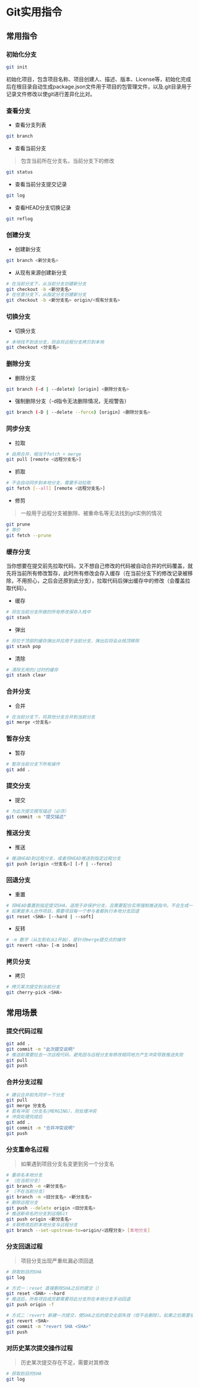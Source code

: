 # Git实用指令

## 常用指令

### 初始化分支

```sh
git init
```
初始化项目，包含项目名称、项目创建人、描述、版本、License等，初始化完成后在根目录自动生成package.json文件用于项目的包管理文件，以及.git目录用于记录文件修改以使git进行差异化比对。

### 查看分支

- 查看分支列表
```sh
git branch
```
- 查看当前分支
> 包含当前所在分支名，当前分支下的修改
```sh
git status
```
- 查看当前分支提交记录
```sh
git log
```
- 查看HEAD分支切换记录
```sh
git reflog
```

### 创建分支

- 创建新分支
```sh
git branch <新分支名>
```
- 从现有来源创建新分支
```sh
# 在当前分支下，从当前分支创建新分支
git checkout -b <新分支名>
# 在任意分支下，从指定分支创建新分支
git checkout -b <新分支名> origin/<现有分支名>
```

### 切换分支

- 切换分支
```sh
# 本地找不到该分支，则会将远程分支拷贝到本地
git checkout <分支名>
```

### 删除分支

- 删除分支
```sh
git branch (-d | --delete) [origin] <删除分支名>
```
- 强制删除分支（-d指令无法删除情况，无视警告）
```sh
git branch (-D | --delete --force) [origin] <删除分支名>
```

### 同步分支

- 拉取
```sh
# 自用合并，相当于fetch + merge
git pull [remote <远程分支名>]
```
- 抓取
```sh
# 不会自动同步到本地分支，需要手动拉取
git fetch [--all] [remote <远程分支名>]
```
- 修剪
> 一般用于远程分支被删除、被重命名等无法找到git实例的情况
```sh
git prune
# 等价
git fetch --prune
```

### 缓存分支

当你想要在提交前先拉取代码，又不想自己修改的代码被自动合并的代码覆盖，就先将当前所有修改暂存，此时所有修改会存入缓存（在当前分支下的修改记录被移除，不用担心，之后会还原到此分支），拉取代码后弹出缓存中的修改（会覆盖拉取代码）。

- 缓存
```sh
# 将在当前分支所做的所有修改保存入栈中
git stash
```
- 弹出
```sh
# 将位于顶部的缓存弹出并应用于当前分支，弹出后将会从栈顶移除
git stash pop
```
- 清除
```sh
# 清除无用的/过时的缓存
git stash clear
```

### 合并分支

- 合并
```sh
# 在当前分支下，将其他分支合并到当前分支
git merge <分支名>
```

### 暂存分支

- 暂存
```sh
# 暂存当前分支下所有操作
git add .
```

### 提交分支

- 提交
```sh
# 为此次提交撰写描述（必须）
git commit -m "提交描述"
```

### 推送分支

- 推送
```sh
# 推送HEAD到远程分支，或者将HEAD推送到指定远程分支
git push [origin <分支名>] [-f | --force]
```

### 回退分支

- 重置
```sh
# 将HEAD重置到指定提交SHA，适用于非保护分支，且需要配合实用强制推送指令。不会生成一次新的提交记录，而是直接将提交回溯到之前某一时刻的提交。
# 如果是多人合作项目，需要项目每一个参与者都执行本地分支回退
git reset <SHA> [--hard | --soft]
```
- 反转
```sh
# -m 数字（从左到右从1开始），是针对merge提交点的操作
git revert <sha> [-m index]
```

### 拷贝分支

- 拷贝
```sh
# 拷贝某次提交到当前分支
git cherry-pick <SHA>
```

## 常用场景

### 提交代码过程

```sh
git add .
git commit -m "此次提交说明"
# 推送前需要拉去一次远程代码，避免因与远程分支有修改相同地方产生冲突导致推送失败
git pull
git push
```

### 合并分支过程

```sh
# 建议合并前先同步一下分支
git pull
git merge 分支名
# 若有冲突（分支名|MERGING），则处理冲突
# 冲突处理完成后
git add .
git commit -m "合并冲突说明"
git push
```

### 分支重命名过程
> 如果遇到项目分支名变更到另一个分支名
```sh
# 重命名本地分支
# （在当前分支）
git branch -m <新分支名>
# （不在当前分支）
git branch -m <旧分支名> <新分支名>
# 删除远程分支
git push --delete origin <旧分支名>
# 推送新命名的分支到远程Git
git push origin <新分支名>
# 关联修改后的本地分支与远程分支
git branch --set-upstream-to=origin/<远程分支> [本地分支]
```

### 分支回退过程
> 项目分支出现严重纰漏必须回退
```sh
# 获取到目的SHA
git log

# 方式一：reset 直接删除SHA之后的提交（）
git reset <SHA> --hard
# 推送后，所有项目成员都需要将此分支所在本地分支手动回退
git push origin -f

# 方式二：revert 新建一次提交，使SHA之后的提交全部失效（但不会删除）。如果之后需要使此次revert操作失效（即将失效部分状态反转为生效），可将revert的SHA再次执行反转操作。
git revert <SHA>
git commit -m "revert SHA <SHA>"
git push
```

### 对历史某次提交操作过程
> 历史某次提交存在不足，需要对其修改
```sh
# 获取到目的SHA
git log


```